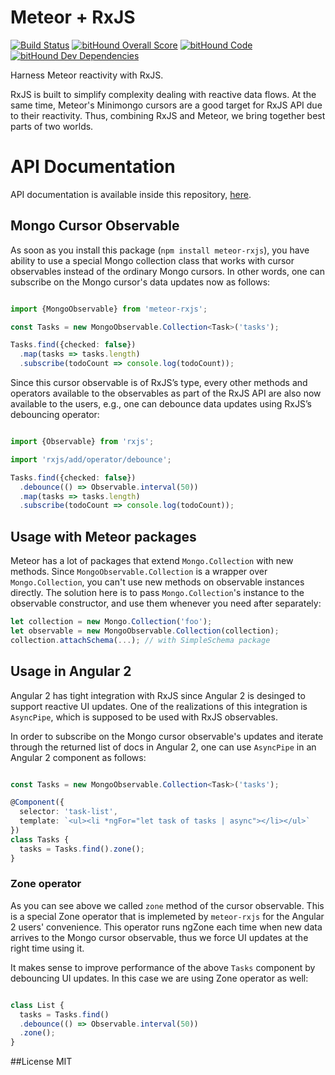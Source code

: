 # Meteor + RxJS

[![Build Status](https://travis-ci.org/Urigo/meteor-rxjs.svg?branch=master)](https://travis-ci.org/Urigo/meteor-rxjs) [![bitHound Overall Score](https://www.bithound.io/github/Urigo/meteor-rxjs/badges/score.svg)](https://www.bithound.io/github/Urigo/meteor-rxjs) [![bitHound Code](https://www.bithound.io/github/Urigo/meteor-rxjs/badges/code.svg)](https://www.bithound.io/github/Urigo/meteor-rxjs) [![bitHound Dev Dependencies](https://www.bithound.io/github/Urigo/meteor-rxjs/badges/devDependencies.svg)](https://www.bithound.io/github/Urigo/meteor-rxjs/master/dependencies/npm) 

Harness Meteor reactivity with RxJS.

RxJS is built to simplify complexity dealing with reactive data flows. At the same time, Meteor's Minimongo cursors are a good target for RxJS API due to their reactivity. Thus, combining RxJS and Meteor, we bring together best parts of two worlds.

# API Documentation

API documentation is available inside this repository, [here](https://github.com/Urigo/meteor-rxjs/tree/master/docs).

## Mongo Cursor Observable
As soon as you install this package (`npm install meteor-rxjs`), you have ability to use a special Mongo collection class that works
with cursor observables instead of the ordinary Mongo cursors. In other words, one can subscribe on the Mongo cursor's data updates now as follows:

```ts

import {MongoObservable} from 'meteor-rxjs';

const Tasks = new MongoObservable.Collection<Task>('tasks');

Tasks.find({checked: false})
  .map(tasks => tasks.length)
  .subscribe(todoCount => console.log(todoCount));

```

Since this cursor observable is of RxJS’s type, every other methods and operators available to the observables as part of the RxJS API are also now available to the users, e.g., one can debounce data updates using RxJS’s debouncing operator:

```ts

import {Observable} from 'rxjs';

import 'rxjs/add/operator/debounce';

Tasks.find({checked: false})
  .debounce(() => Observable.interval(50))
  .map(tasks => tasks.length)
  .subscribe(todoCount => console.log(todoCount));

```

## Usage with Meteor packages

Meteor has a lot of packages that extend `Mongo.Collection` with new methods. Since `MongoObservable.Collection` is a wrapper over `Mongo.Collection`, you can't use new methods on observable instances directly. The solution here is to pass `Mongo.Collection`'s instance to the observable constructor, and use them whenever you need after separately:
```ts
let collection = new Mongo.Collection('foo');
let observable = new MongoObservable.Collection(collection);
collection.attachSchema(...); // with SimpleSchema package
```

## Usage in Angular 2

Angular 2 has tight integration with RxJS since Angular 2 is desinged to support reactive UI updates.
One of the realizations of this integration is `AsyncPipe`, which is supposed to be used with RxJS observables.

In order to subscribe on the Mongo cursor observable's updates and iterate through the returned list of docs in Angular 2, one can use `AsyncPipe` in an Angular 2 component as follows:

```ts

const Tasks = new MongoObservable.Collection<Task>('tasks');

@Component({
  selector: 'task-list',
  template: `<ul><li *ngFor="let task of tasks | async"></li></ul>`
})
class Tasks {
  tasks = Tasks.find().zone();
}

````

### Zone operator

As you can see above we called `zone` method of the cursor observable. This is a special
Zone operator that is implemeted by `meteor-rxjs` for the Angular 2 users' convenience.
This operator runs ngZone each time when new data arrives to the Mongo cursor observable,
thus we force UI updates at the right time using it.

It makes sense to improve performance of the above `Tasks` component by debouncing UI updates.
In this case we are using Zone operator as well:

```ts

class List {
  tasks = Tasks.find()
  .debounce(() => Observable.interval(50))
  .zone();
}

```

##License
MIT
